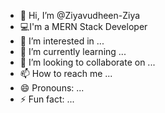- 👋 Hi, I’m @Ziyavudheen-Ziya
- 💻I'm a MERN Stack Developer
- 👀 I’m interested in ...
- 🌱 I’m currently learning ...
- 💞️ I’m looking to collaborate on ...
- 📫 How to reach me ...
- 😄 Pronouns: ...
- ⚡ Fun fact: ...

<!---
Ziyavudheen-Ziya/Ziyavudheen-Ziya is a ✨ special ✨ repository because its `README.md` (this file) appears on your GitHub profile.
You can click the Preview link to take a look at your changes.
--->
